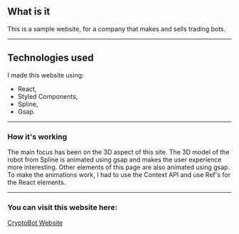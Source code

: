 ## What is it

This is a sample website, for a company that makes and sells trading bots.

---

## Technologies used

I made this website using:

- React,
- Styled Components,
- Spline,
- Gsap.

--- 

### How it's working

The main focus has been on the 3D aspect of this site. The 3D model of the robot from Spline is animated using gsap and makes the user experience more interesting. 
Other elements of this page are also animated using gsap. To make the animations work, I had to use the Context API and use Ref's for the React elements.

---

### You can visit this website here:

[CryptoBot Website](https://66842f65d7337baa7e349527--dreamy-heliotrope-6adfd4.netlify.app/)
